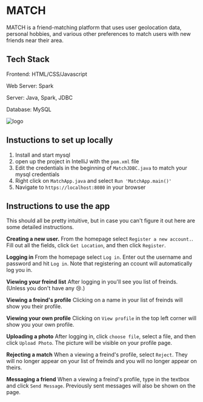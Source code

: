 # MATCH

MATCH is a friend-matching platform that uses user geolocation data, personal hobbies, and various other preferences to match users with new friends near their area.

## Tech Stack
Frontend: HTML/CSS/Javascript

Web Server: Spark 

Server: Java, Spark, JDBC

Database: MySQL

![logo](https://cdn.pixabay.com/photo/2017/09/02/04/35/fire-2706299_960_720.jpg)


## Instuctions to set up locally

1. Install and start mysql
2. open up the project in IntelliJ with the `pom.xml` file
3. Edit the credentials in the beginning of `MatchJDBC.java` to match your mysql credentials
4. Right click on `MatchApp.java` and select `Run 'MatchApp.main()'`
5. Navigate to `https://localhost:8080` in your browser

## Instructions to use the app

This should all be pretty intuitive, but in case you can't figure it out here are some detailed instructions.

**Creating a new user.** From the homepage select `Register a new account.`. Fill out all the fields, click `Get Location`, and then click `Register`.

**Logging in** From the homepage select `Log in`. Enter out the username and password and hit `Log in`. Note that registering an ccount will automatically log you in.

**Viewing your freind list** After logging in you'll see you list of freinds. (Unless you don't have any 😢.)

**Viewing a freind's profile** Clicking on a name in your list of freinds will show you their profile.

**Viewing your own profile** Clicking on `View profile` in the top left corner will show you your own profile.

**Uploading a photo** After logging in, click `choose file`, select a file, and then click `Upload Photo`. The picture will be visible on your profile page.

**Rejecting a match** When a viewing a freind's profile, select `Reject`. They will no longer appear on your list of freinds and you will no longer appear on theirs.

**Messaging a friend** When a viewing a freind's profile, type in the textbox and click `Send Message`. Previously sent messages will also be shown on the page.
